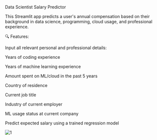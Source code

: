 Data Scientist Salary Predictor

This Streamlit app predicts a user's annual compensation based on their background in data science, programming, cloud usage, and professional experience.

🔍 Features:

Input all relevant personal and professional details:

Years of coding experience

Years of machine learning experience

Amount spent on ML/cloud in the past 5 years

Country of residence

Current job title

Industry of current employer

ML usage status at current company

Predict expected salary using a trained regression model


![1](https://github.com/user-attachments/assets/c64dfee0-e895-45c7-89f7-5569d885ceed)

